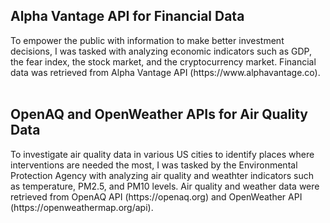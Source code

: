 <h2> Alpha Vantage API for Financial Data </h2>
To empower the public with information to make better investment decisions, I was tasked with analyzing economic indicators such as GDP, the fear index, the stock market, and the cryptocurrency market. Financial data was retrieved from Alpha Vantage API (https://www.alphavantage.co).
<br>
<br>
<h2> OpenAQ and OpenWeather APIs for Air Quality Data </h2>
To investigate air quality data in various US cities to identify places where interventions are needed the most, I was tasked by the Environmental Protection Agency with analyzing air quality and weathter indicators such as temperature, PM2.5, and PM10 levels. Air quality and weather data were retrieved from OpenAQ API (https://openaq.org) and OpenWeather API (https://openweathermap.org/api).
